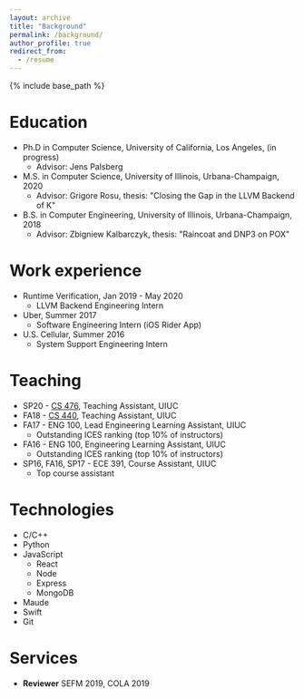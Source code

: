 ```yaml
---
layout: archive
title: "Background"
permalink: /background/
author_profile: true
redirect_from:
  - /resume
---
```


{% include base_path %}

Education
======
* Ph.D in Computer Science, University of California, Los Angeles, (in progress)
  * Advisor: Jens Palsberg
* M.S. in Computer Science, University of Illinois, Urbana-Champaign, 2020
  * Advisor: Grigore Rosu, thesis: "Closing the Gap in the LLVM Backend of K"
* B.S. in Computer Engineering, University of Illinois, Urbana-Champaign, 2018
  * Advisor: Zbigniew Kalbarczyk, thesis: "Raincoat and DNP3 on POX"

Work experience
======
* Runtime Verification, Jan 2019 - May 2020
  * LLVM Backend Engineering Intern
* Uber, Summer 2017
  * Software Engineering Intern (iOS Rider App)
* U.S. Cellular, Summer 2016
  * System Support Engineering Intern

Teaching
======
* SP20 - [CS 476](https://courses.engr.illinois.edu/cs476/sp2020/), Teaching Assistant, UIUC
* FA18 - [CS 440](https://courses.engr.illinois.edu/cs440/fa2018/), Teaching Assistant, UIUC
* FA17 - ENG 100, Lead Engineering Learning Assistant, UIUC
  * Outstanding ICES ranking (top 10% of instructors)
* FA16 - ENG 100, Engineering Learning Assistant, UIUC
  * Outstanding ICES ranking (top 10% of instructors)
* SP16, FA16, SP17 - ECE 391, Course Assistant, UIUC
  * Top course assistant

Technologies
======
* C/C++
* Python
* JavaScript
  * React
  * Node
  * Express
  * MongoDB
* Maude
* Swift
* Git

Services
======
* **Reviewer** SEFM 2019, COLA 2019
